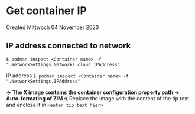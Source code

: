 # Get container IP
Created Mittwoch 04 November 2020

IP address connected to network
-------------------------------
``$ podman inspect <Container name> -f ".NetworkSettings.Networks.cloud.IPAddress"``

IP address
``$ podman inspect <Container name> -f ".NetworkSettings.IPAddress"``

**-> The X image contains the container configuration property path -> Auto-formating of ZIM :(**
Replace the image with the content of the tip text and enclose it in ``<enter tip text hier>``


